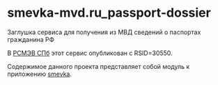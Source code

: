 # smevka-mvd.ru_passport-dossier
Заглушка сервиса для получения из МВД сведений о паспортах гражданина РФ

В [РСМЭВ СПб](https://smev.spb.ru/registry/SMEV3/) этот сервис опубликован с RSID=30550.

Содержимое данного проекта представляет собой модуль к приложению [smevka](https://github.com/do-/smevka).
